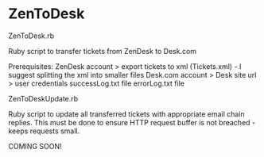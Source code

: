 # ZenToDesk

ZenToDesk.rb

Ruby script to transfer tickets from ZenDesk to Desk.com

Prerequisites:
ZenDesk account > export tickets to xml (Tickets.xml) - I suggest splitting the xml into smaller files
Desk.com account > Desk site url > user credentials
successLog.txt file
errorLog.txt file

ZenToDeskUpdate.rb

Ruby script to update all transferred tickets with appropriate email chain replies. This must be done to ensure HTTP request buffer is not breached - keeps requests small.

COMING SOON!
